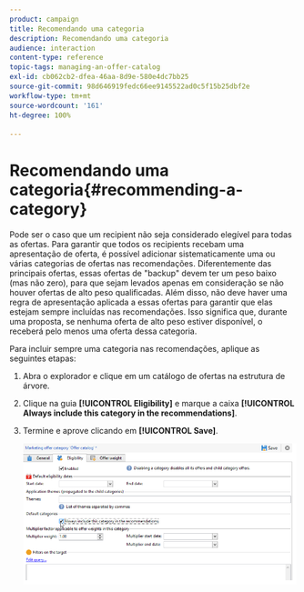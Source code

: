 ```yaml
---
product: campaign
title: Recomendando uma categoria
description: Recomendando uma categoria
audience: interaction
content-type: reference
topic-tags: managing-an-offer-catalog
exl-id: cb062cb2-dfea-46aa-8d9e-580e4dc7bb25
source-git-commit: 98d646919fedc66ee9145522ad0c5f15b25dbf2e
workflow-type: tm+mt
source-wordcount: '161'
ht-degree: 100%

---
```


# Recomendando uma categoria{#recommending-a-category}

Pode ser o caso que um recipient não seja considerado elegível para todas as ofertas. Para garantir que todos os recipients recebam uma apresentação de oferta, é possível adicionar sistematicamente uma ou várias categorias de ofertas nas recomendações. Diferentemente das principais ofertas, essas ofertas de &quot;backup&quot; devem ter um peso baixo (mas não zero), para que sejam levados apenas em consideração se não houver ofertas de alto peso qualificadas. Além disso, não deve haver uma regra de apresentação aplicada a essas ofertas para garantir que elas estejam sempre incluídas nas recomendações. Isso significa que, durante uma proposta, se nenhuma oferta de alto peso estiver disponível, o receberá pelo menos uma oferta dessa categoria.

Para incluir sempre uma categoria nas recomendações, aplique as seguintes etapas:

1. Abra o explorador e clique em um catálogo de ofertas na estrutura de árvore.
1. Clique na guia **[!UICONTROL Eligibility]** e marque a caixa **[!UICONTROL Always include this category in the recommendations]**.
1. Termine e aprove clicando em **[!UICONTROL Save]**.

   ![](assets/offer_cat_default_001.png)
